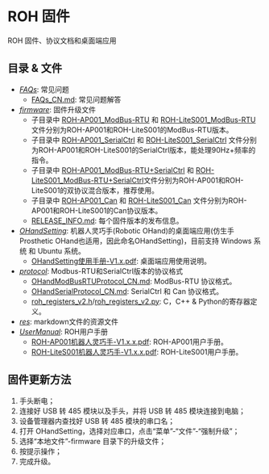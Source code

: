 # ROH 固件

ROH 固件、协议文档和桌面端应用

## 目录 & 文件

- *[FAQs](FAQs)*: 常见问题
  - [FAQs_CN.md](FAQs/FAQs_CN.md): 常见问题解答
- *[firmware](firmware)*: 固件升级文件
  - 子目录中 [ROH-AP001_ModBus-RTU](firmware/ROH-AP001/ModBus-RTU) 和 [ROH-LiteS001_ModBus-RTU](firmware/ROH-LiteS001/ModBus-RTU) 文件分别为ROH-AP001和ROH-LiteS001的ModBus-RTU版本。
  - 子目录中 [ROH-AP001_SerialCtrl](firmware/ROH-AP001/SerialCtrl) 和 [ROH-LiteS001_SerialCtrl](firmware/ROH-LiteS001/SerialCtrl) 文件分别为ROH-AP001和ROH-LiteS001的SerialCtrl版本，能处理90Hz+频率的指令。
  - 子目录中 [ROH-AP001_ModBus-RTU+SerialCtrl](firmware/ROH-AP001/ModBus-RTU+SerialCtrl) 和 [ROH-LiteS001_ModBus-RTU+SerialCtrl](firmware/ROH-AP001/ModBus-RTU+SerialCtrl)文件分别为ROH-AP001和ROH-LiteS001的双协议混合版本，推荐使用。
  - 子目录中 [ROH-AP001_Can](firmware/ROH-AP001/Can) 和 [ROH-LiteS001_Can](firmware/ROH-LiteS001/Can) 文件分别为ROH-AP001和ROH-LiteS001的Can协议版本。
  - [RELEASE_INFO.md](firmware/RELEASE_INFO.md): 每个固件版本的发布信息。
- *[OHandSetting](OHandSetting)*: 机器人灵巧手(Robotic OHand)的桌面端应用(仿生手Prosthetic OHand也适用，因此命名OHandSetting)，目前支持 Windows 系统 和 Ubuntu 系统。
  - [OHandSetting使用手册-V1.x.pdf](OHandSetting/OHandSetting使用手册-V1.3.pdf): 桌面端应用使用说明。
- *[protocol](protocol)*: Modbus-RTU和SerialCtrl版本的协议格式
  - [OHandModBusRTUProtocol_CN.md](protocol/OHandModBusRTUProtocol_CN.md): ModBus-RTU 协议格式。
  - [OHandSerialProtocol_CN.md](protocol/OHandSerialProtocol_CN.md): SerialCtrl 和 Can 协议格式。
  - [roh_registers_v2.h](protocol/roh_registers_v2.h)/[roh_registers_v2.py](protocol/roh_registers_v2.py): C，C++ & Python的寄存器定义。
- *[res](res)*: markdown文件的资源文件
- *[UserManual](UserManual)*: ROH用户手册
  - [ROH-AP001机器人灵巧手-V1.x.x.pdf](UserManual/ROH-AP001机器人灵巧手-V1.0.4.pdf): ROH-AP001用户手册。
  - [ROH-LiteS001机器人灵巧手-V1.x.x.pdf](UserManual/ROH-LiteS001机器人灵巧手-V1.0.3.pdf): ROH-LiteS001用户手册。

## 固件更新方法

1. 手头断电；
2. 连接好 USB 转 485 模块以及手头，并将 USB 转 485 模块连接到电脑；
3. 设备管理器内查找好 USB 转 485 模块的串口名；
4. 打开 OHandSetting，选择对应串口，点击“菜单”-“文件”-“强制升级”；
5. 选择“本地文件”-firmware 目录下的升级文件；
6. 按提示操作；
7. 完成升级。
